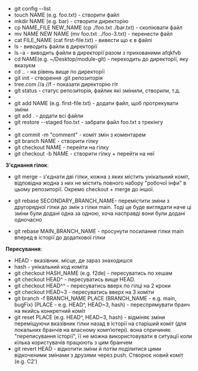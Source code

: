 * git config --list
* touch NAME (e.g. foo.txt) - створити файл
* mkdir NAME (e.g. bar) - створити директорію
* cp NAME_FILE NEW_NAME (cp ./foo.txt ./bar.txt) - скопіювати файл
* mv NAME NEW NAME (mv foo.txt ../foo-3.txt) - перенести файл
* cat FILE_NAME (cat first-file.txt) - вивести що є в файлі
* ls - виводить файли в директорії
* ls -a - виводить файли в директорії разом з прихованими afqkfvb
* cd NAME(e.g. ~/Desktop/module-git) - переходить до директорії, яку вказуєм
* cd .. - на рівень вище по директорії
* git init - створення .git репозиторія
* tree.com //a //f - показати директорію гіт
* git status - статус репозиторія, файлик які змінили, створили, т.д.
* 
* git add NAME (e.g. first-file.txt) - додати файл, щоб протрекувати зміни
* git add . - додати всі файли
* git restore --staged foo.txt - забрати файл foo.txt з трекінгу
* 
* git commit -m "comment" - коміт змін з коментарем
* git branch NAME - створити гілку
* git checkout NAME - перейти на гілку
* git checkout -b NAME - створити гілку + перейти на неї

**З'єднання гілок**:
* git merge - з'єднати дві гілки, кожна з яких містить унікальний коміт, відповідна жодна з них не містить повного набору "робочої інфи" в цьому репозиторії. Окремо checkout + merge до іншої. 

* git rebase SECONDARY_BRANCH_NAME- перемістити зміни з другорядної гілки до змін з гілки main. Тоді це буде виглядати наче ці зміни були додані одна за одною, хоча насправді вони були додані одночасно
* git rebase MAIN_BRANCH_NAME - просунути посилання гілки main вперед в історії до додаткової гілки

**Пересування**:
* HEAD - вказівник. місце, де зараз знаходишся
* hash - унікальний код коміта
* git checkout HASH_NAME (e.g. f2de) - пересуватись по хешам
* git checkout HEAD^ - пересуватись вище HEAD. 
* git checkout HEAD^^ - пересуватись вверх по гілці на 2 кроки
* git checkout HEAD~3 - пересуватись вверх на 3 коміти
* git branch -f BRANCH_NAME PLACE (BRANCH_NAME - e.g. main, bugFix) (PLACE - e.g. HEAD^, HEAD~3, hash) - переспрямувати бранч на якийсь конкретний коміт
* git reset PLACE (e.g. HEAD^, HEAD~3, hash) - відміняє зміни переміщуючи вказівник гілки назад в історії на старіший коміт (для локальних бранчів на власному комп’ютері). вона спричиняє "переписування історії", її не можна використовувати в ситуації коли кілька користувачів працюють з цим бранчем
* git revert HEAD - відкотити зміни й потім поділитися цими відкоченими змінами з друзями через push. Створює новий коміт (e.g. C2')
